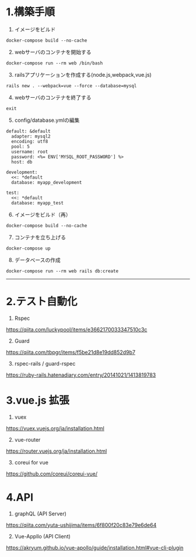 # 1.構築手順

  1. イメージをビルド

```docker-compose build --no-cache```

  2. webサーバのコンテナを開始する

```docker-compose run --rm web /bin/bash```

  3. railsアプリケーションを作成する(node.js,webpack,vue.js)

```rails new . --webpack=vue --force --database=mysql```

  4. webサーバのコンテナを終了する

```exit```

  5. config/database.ymlの編集

  ~~~
  default: &default
    adapter: mysql2
    encoding: utf8
    pool: 5
    username: root
    password: <%= ENV['MYSQL_ROOT_PASSWORD'] %>
    host: db

  development:
    <<: *default
    database: myapp_development

  test:
    <<: *default
    database: myapp_test
  ~~~
    
  6. イメージをビルド（再）

```docker-compose build --no-cache```

  7. コンテナを立ち上げる

```docker-compose up```

  8. データベースの作成

```docker-compose run --rm web rails db:create```

---

# 2.テスト自動化

  1. Rspec

https://qiita.com/luckypool/items/e3662170033347510c3c

  2. Guard

https://qiita.com/tbpgr/items/f5be21d8e19dd852d9b7

  3. rspec-rails / guard-rspec

https://ruby-rails.hatenadiary.com/entry/20141021/1413819783

# 3.vue.js 拡張

  1. vuex

https://vuex.vuejs.org/ja/installation.html

  2. vue-router

https://router.vuejs.org/ja/installation.html

  3. coreui for vue

https://github.com/coreui/coreui-vue/

# 4.API

  1. graphQL (API Server)

https://qiita.com/yuta-ushijima/items/6f800f20c83e79e6de64
  
  2. Vue-Appllo (API Client)

https://akryum.github.io/vue-apollo/guide/installation.html#vue-cli-plugin

